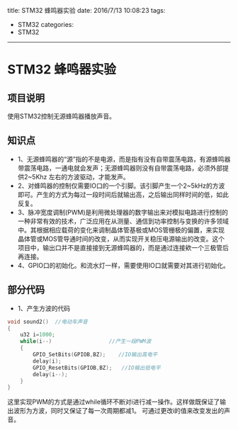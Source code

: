 title: STM32 蜂鸣器实验
date: 2016/7/13 10:08:23
tags:
- STM32
categories:
- STM32
---

# STM32 蜂鸣器实验

## 项目说明

使用STM32控制无源蜂鸣器播放声音。

<!-- more -->

## 知识点
- 1、无源蜂鸣器的“源”指的不是电源，而是指有没有自带震荡电路，有源蜂鸣器带震荡电路，一通电就会发声；无源蜂鸣器则没有自带震荡电路，必须外部提供2~5Khz 左右的方波驱动，才能发声。
- 2、对蜂鸣器的控制仅需要IO口的一个引脚。该引脚产生一个2~5kHz的方波即可。产生的方式为每过一段时间后就输出高，之后输出同样时间的低，如此反复。
- 3、脉冲宽度调制(PWM)是利用微处理器的数字输出来对模拟电路进行控制的一种非常有效的技术，广泛应用在从测量、通信到功率控制与变换的许多领域中。其根据相应载荷的变化来调制晶体管基极或MOS管栅极的偏置，来实现晶体管或MOS管导通时间的改变，从而实现开关稳压电源输出的改变。这个项目中，输出口并不是直接接到无源蜂鸣器的，而是通过连接欸一个三极管后再连接。
- 4、GPIO口的初始化。和流水灯一样，需要使用IO口就需要对其进行初始化。

## 部分代码
- 1、产生方波的代码
```c
void sound2()  //电动车声音
{
	u32 i=1000;
	while(i--)					//产生一段PWM波
	{
		GPIO_SetBits(GPIOB,BZ);	   //IO输出高电平
		delay(i);
		GPIO_ResetBits(GPIOB,BZ);	//IO输出低电平
		delay(i--);
	}
}
```
这里实现PWM的方式是通过while循环不断对i进行减一操作。这样做既保证了输出波形为方波，同时又保证了每一次周期都减1。
可通过更改i的值来改变发出的声音。
